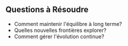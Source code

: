 ## Questions à Résoudre
- Comment maintenir l'équilibre à long terme?
- Quelles nouvelles frontières explorer?
- Comment gérer l'évolution continue?
